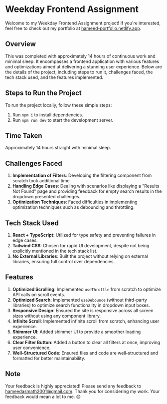 # Weekday Frontend Assignment

Welcome to my Weekday Frontend Assignment project! If you're interested, feel free to check out my portfolio at [hameed-portfolio.netlify.app](https://hameed-portfolio.netlify.app/).

## Overview
This was completed with approximately 14 hours of continuous work and minimal sleep. It encompasses a frontend application with various features and optimizations aimed at delivering a stunning user experience. Below are the details of the project, including steps to run it, challenges faced, the tech stack used, and the features implemented.

## Steps to Run the Project
To run the project locally, follow these simple steps:
1. Run `npm i` to install dependencies.
2. Run `npm run dev` to start the development server.

## Time Taken
Approximately 14 hours straight with minimal sleep.

## Challenges Faced
1. **Implementation of Filters**: Developing the filtering component from scratch took additional time.
2. **Handling Edge Cases**: Dealing with scenarios like displaying a "Results Not Found" page and providing feedback for empty search results in the dropdown presented challenges.
3. **Optimization Techniques**: Faced difficulties in implementing optimization techniques such as debouncing and throttling.

## Tech Stack Used
1. **React + TypeScript**: Utilized for type safety and preventing failures in edge cases.
2. **Tailwind CSS**: Chosen for rapid UI development, despite not being explicitly mentioned in the tech stack list.
3. **No External Libraries**: Built the project without relying on external libraries, ensuring full control over dependencies.

## Features
1. **Optimized Scrolling**: Implemented `useThrottle` from scratch to optimize API calls on scroll events.
2. **Optimized Search**: Implemented `useDebounce` (without third-party libraries) to optimize search functionality in dropdown input boxes.
3. **Responsive Design**: Ensured the site is responsive across all screen sizes without using any component library.
4. **Infinite Scroll**: Implemented infinite scroll from scratch, enhancing user experience.
5. **Shimmer UI**: Added shimmer UI to provide a smoother loading experience.
6. **Clear Filter Button**: Added a button to clear all filters at once, improving user convenience.
7. **Well-Structured Code**: Ensured files and code are well-structured and formatted for better maintainability.

## Note
Your feedback is highly appreciated! Please send any feedback to hameedasmath2001@gmail.com. Thank you for considering my work. Your feedback would mean a lot to me. 😊


